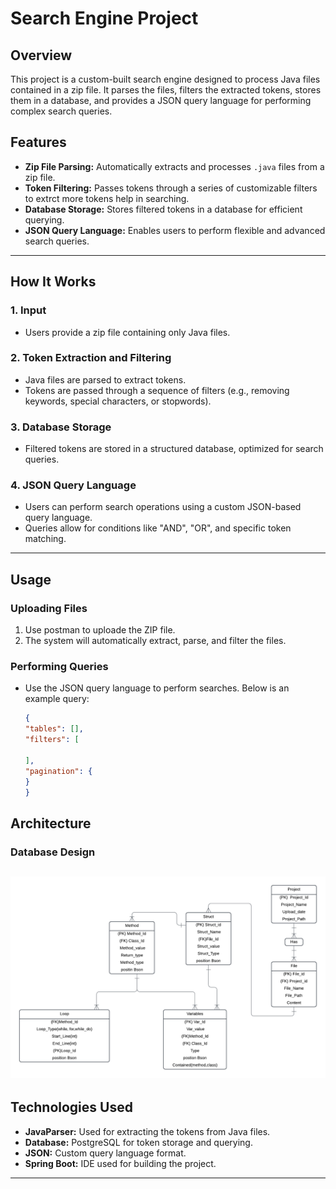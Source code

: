 # Search Engine Project

## Overview
This project is a custom-built search engine designed to process Java files contained in a zip file. It parses the files, filters the extracted tokens, stores them in a database, and provides a JSON query language for performing complex search queries.

## Features
- **Zip File Parsing:** Automatically extracts and processes `.java` files from a zip file.
- **Token Filtering:** Passes tokens through a series of customizable filters to extrct more tokens help in searching.
- **Database Storage:** Stores filtered tokens in a database for efficient querying.
- **JSON Query Language:** Enables users to perform flexible and advanced search queries.

---

## How It Works

### 1. Input
- Users provide a zip file containing only Java files.

### 2. Token Extraction and Filtering
- Java files are parsed to extract tokens.
- Tokens are passed through a sequence of filters (e.g., removing keywords, special characters, or stopwords).

### 3. Database Storage
- Filtered tokens are stored in a structured database, optimized for search queries.

### 4. JSON Query Language
- Users can perform search operations using a custom JSON-based query language.
- Queries allow for conditions like "AND", "OR", and specific token matching.

---

## Usage

### Uploading Files
1. Use postman to uploade the ZIP file.
2. The system will automatically extract, parse, and filter the files.

### Performing Queries
- Use the JSON query language to perform searches. Below is an example query:
  ```json
  {
  "tables": [],
  "filters": [
    
  ],
  "pagination": {
  }
  }
  ```



## Architecture

### Database Design
![Database Design](IMGS/DataBaseDesign.png)
---

## Technologies Used
- **JavaParser:** Used for extracting the tokens from Java files.
- **Database:** PostgreSQL for token storage and querying.
- **JSON:** Custom query language format.
- **Spring Boot:** IDE used for building the project.

---


